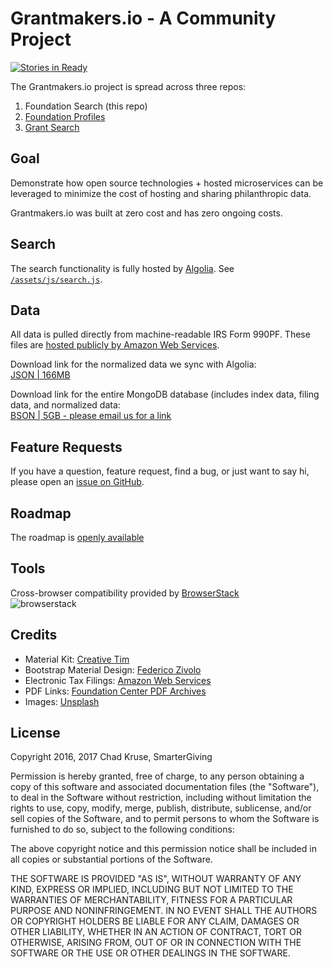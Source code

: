 # Grantmakers.io - A Community Project

[![Stories in Ready](https://badge.waffle.io/grantmakers/grantmakers.github.io.png?label=ready&title=Ready)](http://waffle.io/grantmakers/grantmakers.github.io)

The Grantmakers.io project is spread across three repos:  
1. Foundation Search (this repo)
1. [Foundation Profiles](https://github.com/grantmakers/profiles)
1. [Grant Search](https://github.com/grantmakers/charity-search)    

## Goal  
Demonstrate how open source technologies + hosted microservices can be leveraged to minimize the cost of hosting and sharing philanthropic data.

Grantmakers.io was built at zero cost and has zero ongoing costs.  

## Search  
The search functionality is fully hosted by [Algolia](https://www.algolia.com/). See [`/assets/js/search.js`](https://github.com/grantmakers/grantmakers.github.io/blob/master/assets/js/search.js).  

## Data  
All data is pulled directly from machine-readable IRS Form 990PF. These files are [hosted publicly by Amazon Web Services](https://aws.amazon.com/public-datasets/irs-990/).

Download link for the normalized data we sync with Algolia:  
[JSON | 166MB](https://drive.google.com/open?id=0B_ODHXi37sCcTEFhWmdvX3V3MzA)

Download link for the entire MongoDB database (includes index data, filing data, and normalized data:  
[BSON | 5GB - please email us for a link](mailto:opensource@grantmakers.io)

## Feature Requests
If you have a question, feature request, find a bug, or just want to say hi, please open an [issue on GitHub](https://github.com/grantmakers/grantmakers.github.io/issues).

## Roadmap  
The roadmap is [openly available](https://waffle.io/grantmakers/grantmakers.github.io)

## Tools  
Cross-browser compatibility provided by [BrowserStack](https://browserstack.com)  
![browserstack](https://assets-github.s3.amazonaws.com/repo/progcode/img/browserstack-logo-footer.png)

## Credits
- Material Kit: [Creative Tim](https://github.com/timcreative/material-kit)
- Bootstrap Material Design: [Federico Zivolo](https://github.com/FezVrasta/bootstrap-material-design)
- Electronic Tax Filings: [Amazon Web Services](https://aws.amazon.com/public-datasets/irs-990/)
- PDF Links: [Foundation Center PDF Archives](http://990finder.foundationcenter.org/)
- Images: [Unsplash](https://unsplash.com/)

## License
Copyright 2016, 2017 Chad Kruse, SmarterGiving

Permission is hereby granted, free of charge, to any person obtaining a copy of this software and associated documentation files (the "Software"), to deal in the Software without restriction, including without limitation the rights to use, copy, modify, merge, publish, distribute, sublicense, and/or sell copies of the Software, and to permit persons to whom the Software is furnished to do so, subject to the following conditions:

The above copyright notice and this permission notice shall be included in all copies or substantial portions of the Software.

THE SOFTWARE IS PROVIDED "AS IS", WITHOUT WARRANTY OF ANY KIND, EXPRESS OR IMPLIED, INCLUDING BUT NOT LIMITED TO THE WARRANTIES OF MERCHANTABILITY, FITNESS FOR A PARTICULAR PURPOSE AND NONINFRINGEMENT. IN NO EVENT SHALL THE AUTHORS OR COPYRIGHT HOLDERS BE LIABLE FOR ANY CLAIM, DAMAGES OR OTHER LIABILITY, WHETHER IN AN ACTION OF CONTRACT, TORT OR OTHERWISE, ARISING FROM, OUT OF OR IN CONNECTION WITH THE SOFTWARE OR THE USE OR OTHER DEALINGS IN THE SOFTWARE.
